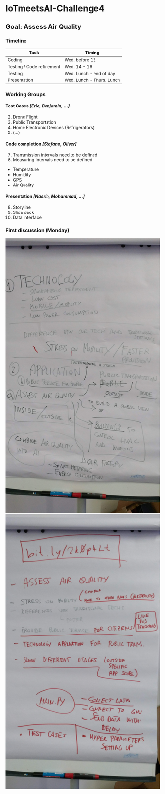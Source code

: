 # IoTmeetsAI-Challenge4


## Goal: Assess Air Quality


### Timeline

Task | Timing
---|---
Coding | Wed. before 12
Testing / Code refinement | Wed. 14 - 16
Testing | Wed. Lunch - end of day
Presentation | Wed. Lunch - Thurs. Lunch

### Working Groups

#### Test Cases *[Eric, Benjamin, ...]*

2. Drone Flight
3. Public Transportation
4. Home Electronic Devices (Refrigerators)
5. (...)

#### Code completion *[Stefano, Oliver]*

7. Transmission intervals need to be defined
8. Measuring intervals need to be defined
  * Temperature
  * Humidity
  * GPS
  * Air Quality

#### Presentation *[Nasrin, Mohammad, ...]*

8. Storyline
9. Slide deck
10. Data Interface

### First discussion (Monday)

![Design Idea](images/IMG_1.jpg)
![Stress in presentation](images/IMG_2.jpg)
